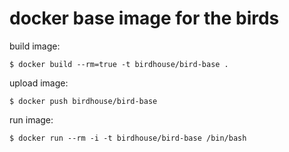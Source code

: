 # docker base image for the birds

build image:

    $ docker build --rm=true -t birdhouse/bird-base .

upload image:

    $ docker push birdhouse/bird-base

run image:

    $ docker run --rm -i -t birdhouse/bird-base /bin/bash

